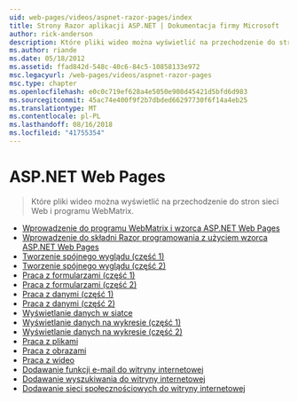 ```yaml
---
uid: web-pages/videos/aspnet-razor-pages/index
title: Strony Razor aplikacji ASP.NET | Dokumentacja firmy Microsoft
author: rick-anderson
description: Które pliki wideo można wyświetlić na przechodzenie do stron sieci Web i programu WebMatrix.
ms.author: riande
ms.date: 05/18/2012
ms.assetid: ffad842d-548c-40c6-84c5-10858133e972
msc.legacyurl: /web-pages/videos/aspnet-razor-pages
msc.type: chapter
ms.openlocfilehash: e0c0c719ef628a4e5050e908d45421d5bfd6d983
ms.sourcegitcommit: 45ac74e400f9f2b7dbded66297730f6f14a4eb25
ms.translationtype: MT
ms.contentlocale: pl-PL
ms.lasthandoff: 08/16/2018
ms.locfileid: "41755354"
---
```

<a name="aspnet-web-pages"></a>ASP.NET Web Pages
=================
> Które pliki wideo można wyświetlić na przechodzenie do stron sieci Web i programu WebMatrix.


- [Wprowadzenie do programu WebMatrix i wzorca ASP.NET Web Pages](getting-started-with-webmatrix-and-aspnet-web-pages.md)
- [Wprowadzenie do składni Razor programowania z użyciem wzorca ASP.NET Web Pages](introduction-to-aspnet-web-programming-using-the-razor-syntax.md)
- [Tworzenie spójnego wyglądu (część 1)](creating-a-consistent-look-part-1.md)
- [Tworzenie spójnego wyglądu (część 2)](creating-a-consistent-look-part-2.md)
- [Praca z formularzami (część 1)](working-with-forms-part-1.md)
- [Praca z formularzami (część 2)](working-with-forms-part-2.md)
- [Praca z danymi (część 1)](working-with-data-part-1.md)
- [Praca z danymi (część 2)](working-with-data-part-2.md)
- [Wyświetlanie danych w siatce](displaying-data-in-a-grid.md)
- [Wyświetlanie danych na wykresie (część 1)](displaying-data-in-a-chart-part-1.md)
- [Wyświetlanie danych na wykresie (część 2)](displaying-data-in-a-chart-part-2.md)
- [Praca z plikami](working-with-files.md)
- [Praca z obrazami](working-with-images.md)
- [Praca z wideo](working-with-video.md)
- [Dodawanie funkcji e-mail do witryny internetowej](adding-email-to-your-web-site.md)
- [Dodawanie wyszukiwania do witryny internetowej](adding-search-to-your-web-site.md)
- [Dodawanie sieci społecznościowych do witryny internetowej](adding-social-networking-to-your-website.md)
